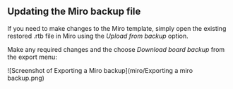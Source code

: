 ## Updating the Miro backup file

If you need to make changes to the Miro template, simply open the existing restored .rtb file in Miro using the _Upload from backup_ option.

Make any required changes and the choose _Download board backup_ from the export menu:

![Screenshot of Exporting a Miro backup](miro/Exporting a miro backup.png)